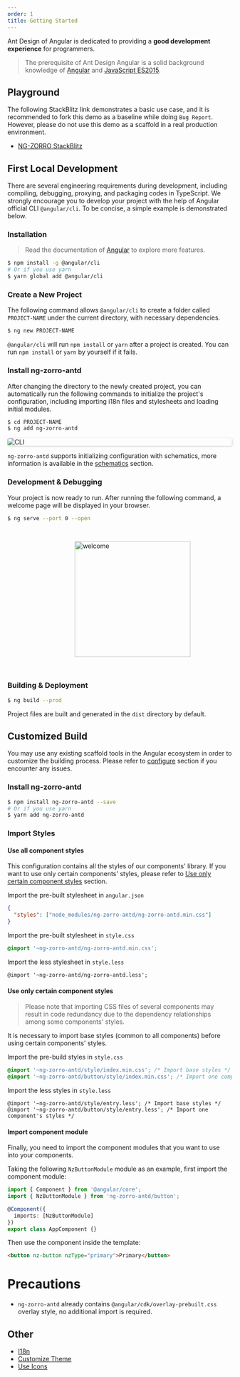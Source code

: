 ```yaml
---
order: 1
title: Getting Started
---
```


Ant Design of Angular is dedicated to providing a **good development experience** for programmers.

> The prerequisite of Ant Design Angular is a solid background knowledge of [Angular](https://angular.dev) and [JavaScript ES2015](http://babeljs.io/docs/learn-es2015/).

## Playground

The following StackBlitz link demonstrates a basic use case, and it is recommended to fork this demo as a baseline while doing `Bug Report`. However, please do not use this demo as a scaffold in a real production environment.

- [NG-ZORRO StackBlitz](https://stackblitz.com/edit/ng-zorro-antd-ivy)

## First Local Development

There are several engineering requirements during development, including compiling, debugging, proxying, and packaging codes in TypeScript. We strongly encourage you to develop your project with the help of Angular official CLI `@angular/cli`. To be concise, a simple example is demonstrated below.

### Installation

> Read the documentation of [Angular](https://angular.dev/cli) to explore more features.

```bash
$ npm install -g @angular/cli
# Or if you use yarn
$ yarn global add @angular/cli
```

### Create a New Project

The following command allows `@angular/cli` to create a folder called `PROJECT-NAME` under the current directory, with necessary dependencies.

```bash
$ ng new PROJECT-NAME
```

`@angular/cli` will run `npm install` or `yarn` after a project is created. You can run `npm install` or `yarn` by yourself if it fails.

### Install ng-zorro-antd

After changing the directory to the newly created project, you can automatically run the following commands to initialize the project's configuration, including importing i18n files and stylesheets and loading initial modules.

```bash
$ cd PROJECT-NAME
$ ng add ng-zorro-antd
```

<img alt="CLI" style="display: block; border-radius: 4px; box-shadow: 1px 1px 4px 0px rgba(0, 0, 0, 0.2);" src="https://img.alicdn.com/tfs/TB19fFHdkxz61VjSZFtXXaDSVXa-680-243.svg">

`ng-zorro-antd` supports initializing configuration with schematics, more information is available in the [schematics](/docs/schematics/en) section.

### Development & Debugging

Your project is now ready to run. After running the following command, a welcome page will be displayed in your browser.

```bash
$ ng serve --port 0 --open
```

<img alt="welcome" style="display: block;padding: 30px 30%;height: 260px;" src="https://img.alicdn.com/tfs/TB1X.qJJgHqK1RjSZFgXXa7JXXa-89-131.svg">

### Building & Deployment

```bash
$ ng build --prod
```

Project files are built and generated in the `dist` directory by default.

## Customized Build

You may use any existing scaffold tools in the Angular ecosystem in order to customize the building process. Please refer to [configure](https://github.com/NG-ZORRO/ng-zorro-antd/tree/master/integration) section if you encounter any issues.

### Install ng-zorro-antd

```bash
$ npm install ng-zorro-antd --save
# Or if you use yarn
$ yarn add ng-zorro-antd
```

### Import Styles

#### Use all component styles

This configuration contains all the styles of our components' library.
If you want to use only certain components' styles, please refer to [Use only certain component styles](/docs/getting-started/en#use-only-certain-component-styles) section.

Import the pre-built stylesheet in `angular.json`

```json
{
  "styles": ["node_modules/ng-zorro-antd/ng-zorro-antd.min.css"]
}
```

Import the pre-built stylesheet in `style.css`

```css
@import '~ng-zorro-antd/ng-zorro-antd.min.css';
```

Import the less stylesheet in `style.less`

```less
@import '~ng-zorro-antd/ng-zorro-antd.less';
```

#### Use only certain component styles

> Please note that importing CSS files of several components may result in code redundancy due to the dependency relationships among some components' styles.

It is necessary to import base styles (common to all components) before using certain components' styles.

Import the pre-build styles in `style.css`

```css
@import '~ng-zorro-antd/style/index.min.css'; /* Import base styles */
@import '~ng-zorro-antd/button/style/index.min.css'; /* Import one component's styles */
```

Import the less styles in `style.less`

```less
@import '~ng-zorro-antd/style/entry.less'; /* Import base styles */
@import '~ng-zorro-antd/button/style/entry.less'; /* Import one component's styles */
```

#### Import component module

Finally, you need to import the component modules that you want to use into your components.

Taking the following `NzButtonModule` module as an example, first import the component module:

```ts
import { Component } from '@angular/core';
import { NzButtonModule } from 'ng-zorro-antd/button';

@Component({
  imports: [NzButtonModule]
})
export class AppComponent {}
```

Then use the component inside the template:

```html
<button nz-button nzType="primary">Primary</button>
```

# Precautions

- `ng-zorro-antd` already contains `@angular/cdk/overlay-prebuilt.css` overlay style, no additional import is required.

## Other

- [I18n](/docs/i18n/en)
- [Customize Theme](/docs/customize-theme/en)
- [Use Icons](/components/icon/en)
